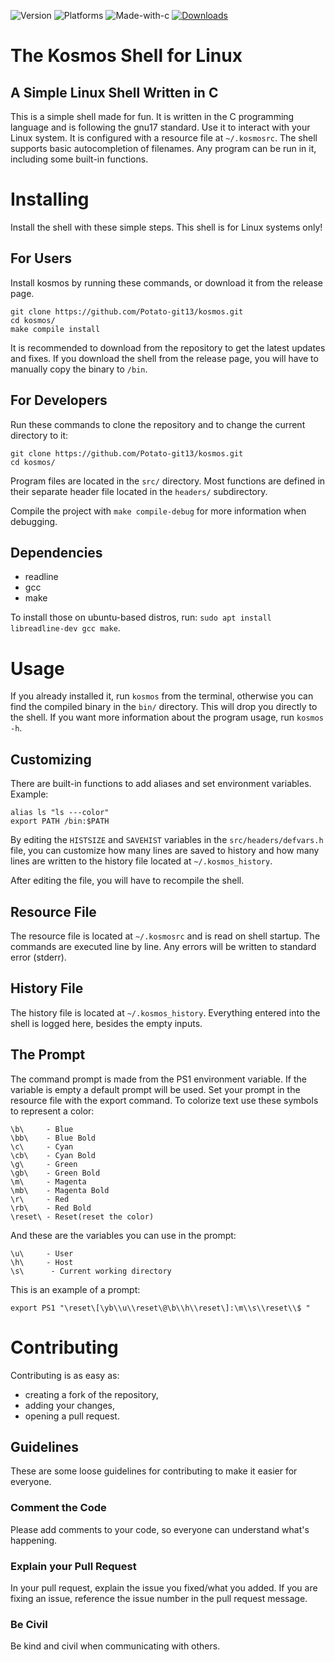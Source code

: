 ![Version](https://img.shields.io/github/v/release/Potato-git13/kosmos?include_prereleases)
![Platforms](https://img.shields.io/badge/platforms-linux-brightgreen)
![Made-with-c](https://img.shields.io/badge/made%20with-C-red)
[![Downloads](https://img.shields.io/github/downloads/potato-git13/kosmos/total.svg?maxAge=2592001)](https://github.com/potato-git13/kosmos/releases/)

# The Kosmos Shell for Linux

## A Simple Linux Shell Written in C

This is a simple shell made for fun. It is written in the C programming language and is following the gnu17 standard. Use it to interact with your Linux system. It is configured with a resource file at ```~/.kosmosrc```. The shell supports basic autocompletion of filenames. Any program can be run in it, including some built-in functions.

# Installing

Install the shell with these simple steps. This shell is for Linux systems only!
## For Users

Install kosmos by running these commands, or download it from the release page.
```
git clone https://github.com/Potato-git13/kosmos.git
cd kosmos/
make compile install
```
It is recommended to download from the repository to get the latest updates and fixes. If you download the shell from the release page, you will have to manually copy the binary to ```/bin```.

## For Developers

Run these commands to clone the repository and to change the current directory to it:
```
git clone https://github.com/Potato-git13/kosmos.git
cd kosmos/
```
Program files are located in the ```src/``` directory. Most functions are defined in their separate header file located in the ```headers/``` subdirectory.

Compile the project with ```make compile-debug``` for more information when debugging.

## Dependencies

- readline
- gcc
- make

To install those on ubuntu-based distros, run: ```sudo apt install libreadline-dev gcc make```.

# Usage

If you already installed it, run ```kosmos``` from the terminal, otherwise you can find the compiled binary in the ```bin/``` directory. This will drop you directly to the shell. If you want more information about the program usage, run ```kosmos -h```.

## Customizing

There are built-in functions to add aliases and set environment variables. Example:

```
alias ls "ls ---color"
export PATH /bin:$PATH
```

By editing the ```HISTSIZE``` and ```SAVEHIST``` variables in the ```src/headers/defvars.h``` file, you can customize how many lines are saved to history and how many lines are written to the history file located at ```~/.kosmos_history```.

After editing the file, you will have to recompile the shell.

## Resource File

The resource file is located at ```~/.kosmosrc``` and is read on shell startup. The commands are executed line by line. Any errors will be written to standard error (stderr).

## History File

The history file is located at ```~/.kosmos_history```. Everything entered into the shell is logged here, besides the empty inputs.

## The Prompt

The command prompt is made from the PS1 environment variable. If the variable is empty a default prompt will be used. Set your prompt in the resource file with the export command. To colorize text use these symbols to represent a color:

```
\b\  	- Blue
\bb\ 	- Blue Bold
\c\  	- Cyan
\cb\ 	- Cyan Bold
\g\  	- Green
\gb\ 	- Green Bold
\m\  	- Magenta
\mb\ 	- Magenta Bold
\r\  	- Red
\rb\ 	- Red Bold
\reset\ - Reset(reset the color)
```

And these are the variables you can use in the prompt:

```
\u\ 	- User
\h\ 	- Host
\s\ 	 - Current working directory
```

This is an example of a prompt:

```
export PS1 "\reset\[\yb\\u\\reset\@\b\\h\\reset\]:\m\\s\\reset\\$ "
```

# Contributing

Contributing is as easy as:
- creating a fork of the repository,
- adding your changes,
- opening a pull request.

## Guidelines

These are some loose guidelines for contributing to make it easier for everyone.

### Comment the Code

Please add comments to your code, so everyone can understand what's happening.

### Explain your Pull Request

In your pull request, explain the issue you fixed/what you added. If you are fixing an issue, reference the issue number in the pull request message.

### Be Civil

Be kind and civil when communicating with others.